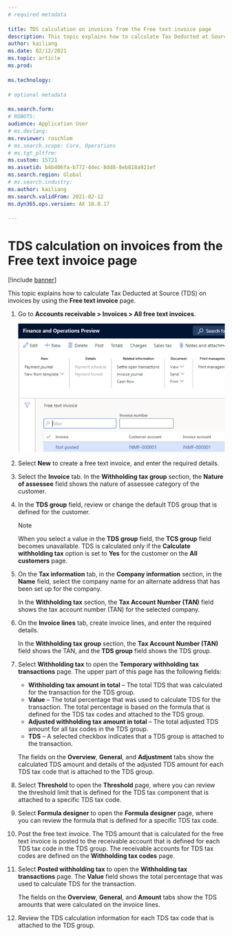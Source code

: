 ```yaml
---
# required metadata

title: TDS calculation on invoices from the Free text invoice page
description: This topic explains how to calculate Tax Deducted at Source (TDS) on invoices by using the Free text invoice page.
author: kailiang
ms.date: 02/12/2021
ms.topic: article
ms.prod: 

ms.technology: 

# optional metadata

ms.search.form: 
# ROBOTS: 
audience: Application User
# ms.devlang: 
ms.reviewer: roschlom
# ms.search.scope: Core, Operations
# ms.tgt_pltfrm: 
ms.custom: 15721
ms.assetid: b4b406fa-b772-44ec-8dd8-8eb818a921ef
ms.search.region: Global
# ms.search.industry: 
ms.author: kailiang
ms.search.validFrom: 2021-02-12
ms.dyn365.ops.version: AX 10.0.17

---
```


# TDS calculation on invoices from the Free text invoice page

[!include [banner](../includes/banner.md)]

This topic explains how to calculate Tax Deducted at Source (TDS) on invoices by using the **Free text invoice** page.

1. Go to **Accounts receivable \> Invoices \> All free text invoices**.

    [![Free text invoice page.](./media/apac-ind-TDS-57-1.png)](./media/apac-ind-TDS-57-1.png)

2. Select **New** to create a free text invoice, and enter the required details.
3. Select the **Invoice** tab. In the **Withholding tax group** section, the **Nature of assessee** field shows the nature of assessee category of the customer.
4. In the **TDS group** field, review or change the default TDS group that is defined for the customer.

    > [!NOTE]
    > When you select a value in the **TDS group** field, the **TCS group** field becomes unavailable. TDS is calculated only if the **Calculate withholding tax** option is set to **Yes** for the customer on the **All customers** page.

5. On the **Tax information** tab, in the **Company information** section, in the **Name** field, select the company name for an alternate address that has been set up for the company.

    In the **Withholding tax** section, the **Tax Account Number (TAN)** field shows the tax account number (TAN) for the selected company.

6. On the **Invoice lines** tab, create invoice lines, and enter the required details.

    In the **Withholding tax group** section, the **Tax Account Number (TAN)** field shows the TAN, and the **TDS group** field shows the TDS group.

7. Select **Withholding tax** to open the **Temporary withholding tax transactions** page. The upper part of this page has the following fields:

    - **Withholding tax amount in total** – The total TDS that was calculated for the transaction for the TDS group.
    - **Value** – The total percentage that was used to calculate TDS for the transaction. The total percentage is based on the formula that is defined for the TDS tax codes and attached to the TDS group.
    - **Adjusted withholding tax amount in total** – The total adjusted TDS amount for all tax codes in the TDS group.
    - **TDS** – A selected checkbox indicates that a TDS group is attached to the transaction.

    The fields on the **Overview**, **General**, and **Adjustment** tabs show the calculated TDS amount and details of the adjusted TDS amount for each TDS tax code that is attached to the TDS group.

8. Select **Threshold** to open the **Threshold** page, where you can review the threshold limit that is defined for the TDS tax component that is attached to a specific TDS tax code.
9. Select **Formula designer** to open the **Formula designer** page, where you can review the formula that is defined for a specific TDS tax code.
10. Post the free text invoice. The TDS amount that is calculated for the free text invoice is posted to the receivable account that is defined for each TDS tax code in the TDS group. The receivable accounts for TDS tax codes are defined on the **Withholding tax codes** page.
11. Select **Posted withholding tax** to open the **Withholding tax transactions** page. The **Value** field shows the total percentage that was used to calculate TDS for the transaction.

    The fields on the **Overview**, **General**, and **Amount** tabs show the TDS amounts that were calculated on the invoice lines.

12. Review the TDS calculation information for each TDS tax code that is attached to the TDS group.
